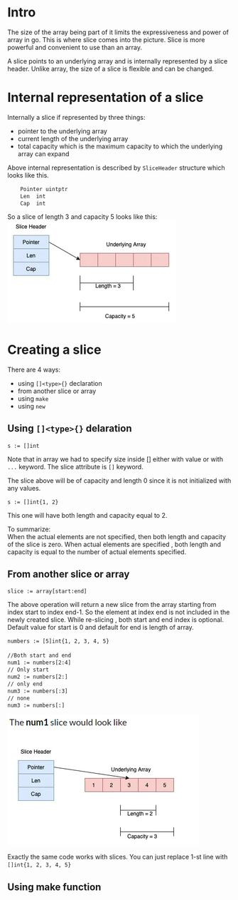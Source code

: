 # Intro

The size of the array being part of it limits the expressiveness and power of array in go. This is where slice comes into the picture.
Slice is more powerful and convenient to use than an array. 

A slice points to an underlying array and is internally represented by a slice header.  Unlike array, the size of a slice is flexible and can be changed.

# Internal representation of a slice

Internally a slice if represented by three things:
- pointer to the underlying array
- current length of the underlying array
- total capacity which is the maximum capacity to which the underlying array can expand

Above internal representation is described by `SliceHeader` structure which looks like this.
```golang
    Pointer uintptr
    Len  int
    Cap  int
```

So a slice of length 3 and capacity 5 looks like this:
![](img/1.png)

# Creating a slice

There are 4 ways:
- using `[]<type>{}` declaration
- from another slice or array
- using `make`
- using `new`

## Using `[]<type>{}` delaration

```golang
s := []int
```

Note that in array we had to specify size inside [] either with value or with `...` keyword.
The slice attribute is `[]` keyword.

The slice above will be of capacity and length 0 since it is not initialized with any values.

```golang
s := []int{1, 2}
```

This one will have both length and capacity equal to 2.

To summarize:<br>
When the actual elements are not specified, then both length and capacity of the slice is zero. When actual elements are specified , both length and capacity is equal to the number of actual elements specified.

## From another slice or array

```golang
slice := array[start:end]
```

The above operation will return a new slice from the array starting from index start to index end-1. So the element at index end is not included in the newly created slice. While re-slicing , both start and end index is optional. Default value for start is 0 and default for end is length of array.

```golang
numbers := [5]int{1, 2, 3, 4, 5}

//Both start and end
num1 := numbers[2:4]
// Only start
num2 := numbers[2:]
// only end
num3 := numbers[:3]
// none
num3 := numbers[:]
```
![](img/2.png)

Exactly the same code works with slices. You can just replace 1-st line with `[]int{1, 2, 3, 4, 5}`

## Using make function
